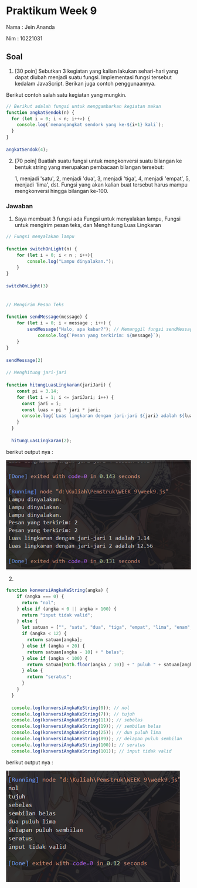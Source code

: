 # Praktikum Week 9 
Nama : Jein Ananda

Nim : 10221031 

## Soal

1. [30 poin] Sebutkan 3 kegiatan yang kalian lakukan sehari-hari yang dapat diubah menjadi suatu fungsi. Implementasi fungsi tersebut kedalam   JavaScript. Berikan juga contoh penggunaannya.

Berikut contoh salah satu kegiatan yang mungkin.

```js
// Berikut adalah fungsi untuk menggambarkan kegiatan makan
function angkatSendok(n) {
  for (let i = 0; i < n; i++>) {
    console.log(`menangangkat sendork yang ke-${i+1} kali`);
  }
}

angkatSendok(4);

```

2. [70 poin] Buatlah suatu fungsi untuk mengkonversi suatu bilangan ke bentuk string yang merupakan pembacaan bilangan tersebut:

    1, menjadi 'satu',
    2, menjadi 'dua',
    3, menjadi 'tiga',
    4, menjadi 'empat',
    5, menjadi 'lima',
    dst.
    Fungsi yang akan kalian buat tersebut harus mampu mengkonversi hingga bilangan ke-100.

### Jawaban

1. Saya membuat 3 fungsi ada Fungsi untuk menyalakan lampu, Fungsi untuk mengirim pesan teks, dan Menghitung Luas Lingkaran
```js
// Fungsi menyalakan lampu 

function switchOnLight(n) {
    for (let i = 0; i < n ; i++){
        console.log("Lampu dinyalakan.");
    }
}

switchOnLight(3)


// Mengirim Pesan Teks

function sendMessage(message) {
    for (let i = 0; i < message ; i++) {
        sendMessage("Halo, apa kabar?"); // Memanggil fungsi sendMessage() 2 kali
            console.log(`Pesan yang terkirim: ${message}`);
    }
}

sendMessage(2)

// Menghitung jari-jari

function hitungLuasLingkaran(jariJari) {
    const pi = 3.14;
    for (let i = 1; i <= jariJari; i++) {
      const jari = i;
      const luas = pi * jari * jari;
      console.log(`Luas lingkaran dengan jari-jari ${jari} adalah ${luas}`);
    }
  }
  
  hitungLuasLingkaran(2);
```

berikut output nya : 

<img src = "Screenshot (1205).png" >


2. 
```js
function konversiAngkaKeString(angka) {
    if (angka === 0) {
      return "nol";
    } else if (angka < 0 || angka > 100) {
      return "input tidak valid";
    } else {
      let satuan = ["", "satu", "dua", "tiga", "empat", "lima", "enam", "tujuh", "delapan", "sembilan", "sepuluh", "sebelas"];
      if (angka < 12) {
        return satuan[angka];
      } else if (angka < 20) {
        return satuan[angka - 10] + " belas";
      } else if (angka < 100) {
        return satuan[Math.floor(angka / 10)] + " puluh " + satuan[angka % 10];
      } else {
        return "seratus";
      }
    }
  }
  
  console.log(konversiAngkaKeString(0)); // nol
  console.log(konversiAngkaKeString(7)); // tujuh
  console.log(konversiAngkaKeString(11)); // sebelas
  console.log(konversiAngkaKeString(19)); // sembilan belas
  console.log(konversiAngkaKeString(25)); // dua puluh lima
  console.log(konversiAngkaKeString(89)); // delapan puluh sembilan
  console.log(konversiAngkaKeString(100)); // seratus
  console.log(konversiAngkaKeString(101)); // input tidak valid
```

berikut output nya :

<img src="Screenshot (1206).png">